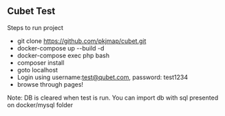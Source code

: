 ## Cubet Test

Steps to run project

- git clone https://github.com/pkjmap/cubet.git
- docker-compose up --build -d
- docker-compose exec php bash
- composer install
- goto localhost
- Login using username:test@qubet.com, password: test1234
- browse through pages!

<p>Note: DB is cleared when test is run. You can import db with sql presented on docker/mysql folder